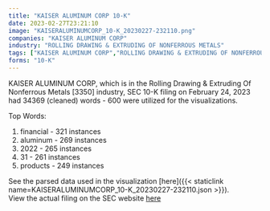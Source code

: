 ```yaml
---
title: "KAISER ALUMINUM CORP 10-K"
date: 2023-02-27T23:21:10
image: "KAISERALUMINUMCORP_10-K_20230227-232110.png"
companies: "KAISER ALUMINUM CORP"
industry: "ROLLING DRAWING & EXTRUDING OF NONFERROUS METALS"
tags: ["KAISER ALUMINUM CORP","ROLLING DRAWING & EXTRUDING OF NONFERROUS METALS","02-24-2023","10-K"]
forms: "10-K"
---
```

KAISER ALUMINUM CORP, which is in the Rolling Drawing & Extruding Of Nonferrous Metals [3350] industry, SEC 10-K filing on February 24, 2023 had 34369 (cleaned) words - 600 were utilized for the visualizations.

Top Words:
1. financial - 321 instances
2. aluminum - 269 instances
3. 2022 - 265 instances
4. 31 - 261 instances
5. products - 249 instances


See the parsed data used in the visualization [here]({{< staticlink name=KAISERALUMINUMCORP_10-K_20230227-232110.json >}}).  
View the actual filing on the SEC website [here](https://www.sec.gov/Archives/edgar/data/811596/0000950170-23-004215.txt)